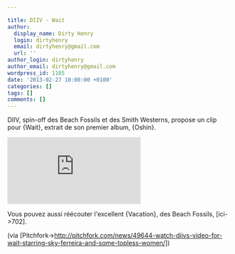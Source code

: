 ```yaml
---

title: DIIV - Wait
author:
  display_name: Dirty Henry
  login: dirtyhenry
  email: dirtyhenry@gmail.com
  url: ''
author_login: dirtyhenry
author_email: dirtyhenry@gmail.com
wordpress_id: 1185
date: '2013-02-27 10:00:00 +0100'
categories: []
tags: []
comments: []
---
```

DIIV, spin-off des Beach Fossils et des Smith Westerns, propose un clip pour {Wait}, extrait de son premier album, {Oshin}. 

<div style="max-width: 100%;">
<iframe src="http://player.vimeo.com/video/59966793" frameborder="0" webkitAllowFullScreen mozallowfullscreen allowFullScreen></iframe>
</div>

Vous pouvez aussi réécouter l'excellent {Vacation}, des Beach Fossils, [ici->702]. 

(via [Pitchfork->http://pitchfork.com/news/49644-watch-diivs-video-for-wait-starring-sky-ferreira-and-some-topless-women/])
